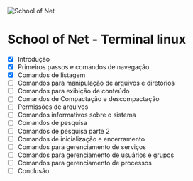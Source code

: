 ![School of Net](https://sonassets.s3.amazonaws.com/img/logo-top.png)

# School of Net - Terminal linux


- [x] Introdução
- [x] Primeiros passos e comandos de navegação
- [x] Comandos de listagem
- [ ] Comandos para manipulação de arquivos e diretórios
- [ ] Comandos para exibição de conteúdo
- [ ] Comandos de Compactação e descompactação
- [ ] Permissões de arquivos
- [ ] Comandos informativos sobre o sistema
- [ ] Comandos de pesquisa
- [ ] Comandos de pesquisa parte 2
- [ ] Comandos de inicialização e encerramento
- [ ] Comandos para gerenciamento de serviços
- [ ] Comandos para gerenciamento de usuários e grupos
- [ ] Comandos para gerenciamento de processos
- [ ] Conclusão